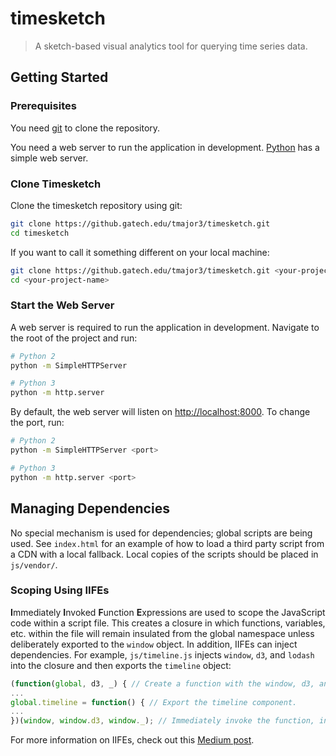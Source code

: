# timesketch
> A sketch-based visual analytics tool for querying time series data.

## Getting Started

### Prerequisites

You need [git][git] to clone the repository.

You need a web server to run the application in development. [Python][python] has a simple web server.

### Clone Timesketch

Clone the timesketch repository using git:

```bash
git clone https://github.gatech.edu/tmajor3/timesketch.git
cd timesketch
```

If you want to call it something different on your local machine:

```bash
git clone https://github.gatech.edu/tmajor3/timesketch.git <your-project-name>
cd <your-project-name>
```

### Start the Web Server

A web server is required to run the application in development. Navigate to the root of the project and run:

```bash
# Python 2
python -m SimpleHTTPServer

# Python 3
python -m http.server
```

By default, the web server will listen on [http://localhost:8000][server]. To change the port, run:

```bash
# Python 2
python -m SimpleHTTPServer <port>

# Python 3
python -m http.server <port>
```

## Managing Dependencies

No special mechanism is used for dependencies; global scripts are being used. See `index.html` for an example of how to load a third party script from a CDN with a local fallback. Local copies of the scripts should be placed in `js/vendor/`.

### Scoping Using IIFEs

**I**mmediately **I**nvoked **F**unction **E**xpressions are used to scope the JavaScript code within a script file. This creates a closure in which functions, variables, etc. within the file will remain insulated from the global namespace unless deliberately exported to the `window` object. In addition, IIFEs can inject dependencies. For example, `js/timeline.js` injects `window`, `d3`, and `lodash` into the closure and then exports the `timeline` object:

```JavaScript
(function(global, d3, _) { // Create a function with the window, d3, and lodash injected as 'global', 'd3', and '_', respectively.
...
global.timeline = function() { // Export the timeline component.
...
})(window, window.d3, window._); // Immediately invoke the function, injecting from the global scope.
```

For more information on IIFEs, check out this [Medium post](https://medium.com/@vvkchandra/essential-javascript-mastering-immediately-invoked-function-expressions-67791338ddc6).

[git]: https://git-scm.com/
[python]: https://www.python.org/
[server]: http://localhost:8000